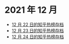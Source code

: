 # 2021 年 12 月

+ [12 月 22 日的知乎热榜存档](/2021-12/22)
+ [12 月 23 日的知乎热榜存档](/2021-12/23)
+ [12 月 24 日的知乎热榜存档](/2021-12/24)
